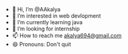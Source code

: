 - 👋 Hi, I’m @AAkalya
- 👀 I’m interested in web devlopment
- 🌱 I’m currently learning java
- 💞️ I’m looking for internship
- 📫 How to reach me akalya694@gmail.com
- 😄 Pronouns: Don't quit
  

<!---
AAkalya/AAkalya is a ✨ special ✨ repository because its `README.md` (this file) appears on your GitHub profile.
You can click the Preview link to take a look at your changes.
--->
